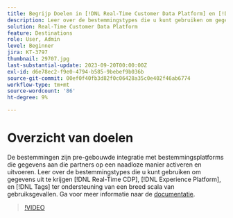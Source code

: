 ```yaml
---
title: Begrijp Doelen in [!DNL Real-Time Customer Data Platform] en [!DNL Experience Platform]
description: Leer over de bestemmingstypes die u kunt gebruiken om gegevens uit te krijgen [!DNL Real-Time CDP], [!DNL Experience Platform], and [!DNL Tags] ter ondersteuning van een breed scala van gebruiksgevallen.
solution: Real-Time Customer Data Platform
feature: Destinations
role: User, Admin
level: Beginner
jira: KT-3797
thumbnail: 29707.jpg
last-substantial-update: 2023-09-20T00:00:00Z
exl-id: d6e78ec2-f9e0-4794-b585-9bebef9b036b
source-git-commit: 00ef0f40fb3d82f0c06428a35c0e402f46ab6774
workflow-type: tm+mt
source-wordcount: '86'
ht-degree: 9%

---
```


# Overzicht van doelen

De bestemmingen zijn pre-gebouwde integratie met bestemmingsplatforms die gegevens aan die partners op een naadloze manier activeren en uitvoeren. Leer over de bestemmingstypes die u kunt gebruiken om gegevens uit te krijgen [!DNL Real-Time CDP], [!DNL Experience Platform], en [!DNL Tags] ter ondersteuning van een breed scala van gebruiksgevallen. Ga voor meer informatie naar de [documentatie](https://experienceleague.adobe.com/docs/experience-platform/destinations/home.html?lang=nl).

>[!VIDEO](https://video.tv.adobe.com/v/29707?learn=on)

